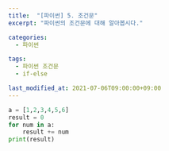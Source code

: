 ```yaml
---
title:  "[파이썬] 5. 조건문"
excerpt: "파이썬의 조건문에 대해 알아봅시다."

categories:
  - 파이썬

tags:
  - 파이썬 조건문
  - if-else

last_modified_at: 2021-07-06T09:00:00+09:00
---
```



```python
a = [1,2,3,4,5,6]
result = 0
for num in a:
    result += num
print(result)
```


<!--
TODO 리스트
**슬라이스와 관련한 내용은 공통적인 내용으로 빼고, 리스트나 튜플에서는 슬라이싱과 인덱싱이 된다고 언급**
1. 기본형에 대한 설명 위주로 -> 기본형/예시(수업시간 내용)/연습문제 구성으로
2. 파일 제목/태그 등 정보 수정하기
3. 연습문제 만들기
-->
